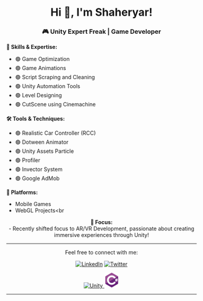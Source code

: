 <h1 align="center">Hi 👋, I'm Shaheryar!</h1>
<h3 align="center">🎮 Unity Expert Freak | Game Developer</h3>

<strong>🔧 Skills & Expertise:</strong><br>
- 🟢 Game Optimization<br>
- 🟢 Game Animations<br>
- 🟢 Script Scraping and Cleaning<br>
- 🟢 Unity Automation Tools<br>
- 🟢 Level Designing<br>
- 🟢 CutScene using Cinemachine<br>

<strong>🛠️ Tools & Techniques:</strong><br>
- 🟢 Realistic Car Controller (RCC)<br>
- 🟢 Dotween Animator<br>
- 🟢 Unity Assets Particle<br>
- 🟢 Profiler<br>
- 🟢 Invector System<br>
- 🟢 Google AdMob<br>

<strong>📱 Platforms:</strong><br>
- Mobile Games<br>
- WebGL Projects<br

<p align="center">
  <strong>🚀 Focus:</strong><br>
  - Recently shifted focus to AR/VR Development, passionate about creating immersive experiences through Unity!<br>
</p>

<hr>

<p align="center">Feel free to connect with me:</p>
<p align="center">
  <!-- Replace '#' with your actual URL -->
  <a href="https://www.linkedin.com/in/shaheryargd/" target="_blank"><img alt="LinkedIn" src="https://img.shields.io/badge/LinkedIn-0077B5?style=for-the-badge&logo=linkedin&logoColor=white"/></a>
  <a href="https://twitter.com/Shaheryar_GD" target="_blank"><img alt="Twitter" src="https://img.shields.io/badge/Twitter-1DA1F2?style=for-the-badge&logo=twitter&logoColor=white"/></a>
  <!-- Add more social media links here -->
</p>

<p align="center">
  <!-- Unity Icon -->
  <a href="https://unity.com/" target="_blank">
    <img src="https://www.vectorlogo.zone/logos/unity3d/unity3d-icon.svg" alt="Unity" width="40" height="40"/>
  </a>
  <!-- C# Icon -->
  <a href="https://docs.microsoft.com/en-us/dotnet/csharp/" target="_blank">
    <img src="https://raw.githubusercontent.com/devicons/devicon/master/icons/csharp/csharp-original.svg" alt="C#" width="40" height="40"/>
  </a>
</p>
<hr>
